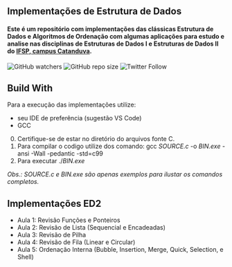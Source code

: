 ## Implementações de Estrutura de Dados

#### Este é um repositório com implementações das clássicas Estrutura de Dados e Algoritmos de Ordenação com algumas aplicações para estudo e analise nas disciplinas de Estruturas de Dados I e Estruturas de Dados II do [IFSP, campus Catanduva](https://ctd.ifsp.edu.br/). 

![GitHub watchers](https://img.shields.io/github/watchers/flaviol-souza/estrutura-dados?style=social)
![GitHub repo size](https://img.shields.io/github/repo-size/flaviol-souza/estrutura-dados)
![Twitter Follow](https://img.shields.io/twitter/follow/flaviolsouza?style=social)

## Build With
Para a execução das implementações utilize: 
* seu IDE de preferência (sugestão VS Code)
* GCC

0. Certifique-se de estar no diretório do arquivos fonte C.
1. Para compilar o codigo utilize dos comando: gcc _SOURCE.c_ -o _BIN.exe_ -ansi -Wall -pedantic -std=c99
2. Para executar ./_BIN.exe_

_Obs.: SOURCE.c e BIN.exe são apenas exemplos para ilustar os comandos completos._

## Implementações ED2
* Aula 1: Revisão Funções e Ponteiros
* Aula 2: Revisão de Lista (Sequencial e Encadeadas)
* Aula 3: Revisão de Pilha
* Aula 4: Revisão de Fila (Linear e Circular)
* Aula 5: Ordenação Interna (Bubble, Insertion, Merge, Quick, Selection, e Shell)


